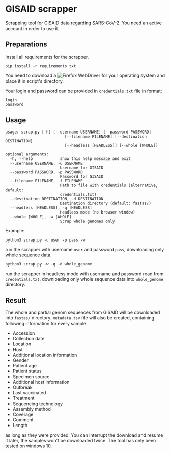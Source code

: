 # GISAID scrapper
Scrapping tool for GISAID data regarding SARS-CoV-2. You need an active account in order to use it. 

## Preparations
Install all requirements for the scrapper.
```
pip install -r requirements.txt
```
You need to download a ![Firefox WebDriver](https://github.com/mozilla/geckodriver/releases) for your operating system and place it in script's directory.

Your login and password can be provided in `credentials.txt` file in format:
```
login
password
```

## Usage
```
usage: scrap.py [-h] [--username USERNAME] [--password PASSWORD]  
                          [--filename FILENAME] [--destination DESTINATION] 
                          [--headless [HEADLESS]] [--whole [WHOLE]]

optional arguments:
  -h, --help            show this help message and exit
  --username USERNAME, -u USERNAME
                        Username for GISAID
  --password PASSWORD, -p PASSWORD
                        Password for GISAID
  --filename FILENAME, -f FILENAME
                        Path to file with credentials (alternative, default:
                        credentials.txt)
  --destination DESTINATION, -d DESTINATION
                        Destination directory (default: fastas/)
  --headless [HEADLESS], -q [HEADLESS]
                        Headless mode (no browser window)
  --whole [WHOLE], -w [WHOLE]
                        Scrap whole genomes only
```
Example:
```
python3 scrap.py -u user -p pass -w
```
run the scrapper with username `user` and password `pass`, downloading only whole sequence data.
```
python3 scrap.py -w -q -d whole_genome
```
run the scrapper in headless mode with username and password read from `credentials.txt`, downloading only whole sequence data
into `whole_genome` directory.

## Result
The whole and partial genom sequences from GISAID will be downloaded into `fastas/` directory. `metadata.tsv` file will also be created, containing following information for every sample:

* Accession
* Collection date	
* Location	
* Host	
* Additional location information	
* Gender	
* Patient age	
* Patient status	
* Specimen source	
* Additional host information	
* Outbreak	
* Last vaccinated	
* Treatment	
* Sequencing technology	
* Assembly method	
* Coverage	
* Comment	
* Length

as long as they were provided.
You can interrupt the download and resume it later, the samples won't be downloaded twice. 
The tool has only been tested on windows 10.
